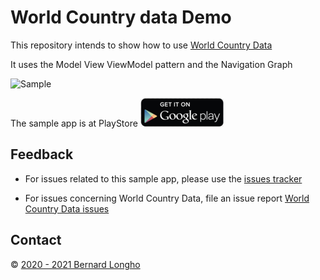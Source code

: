 # World Country data Demo

This repository intends to show how to use [World Country Data](https://github.com/blongho/worldCountryData)

It uses the Model View ViewModel pattern and the Navigation Graph

![Sample](img/animated_gif.gif)

The sample app is at PlayStore
[![Sample at playstore](img/playstore.png)](https://play.google.com/store/apps/details?id=com.blongho.countrydata)

## Feedback
- For issues related to this sample app, please use the [issues tracker](https://github.com/blongho/world-country-data-demo/issues)

- For issues concerning World Country Data, file an issue report [World Country Data issues](https://github.com/blongho/worldCountryData/issues)



## Contact
&copy; [2020 - 2021 Bernard Longho](mailto:blongho02@gmail.com)
